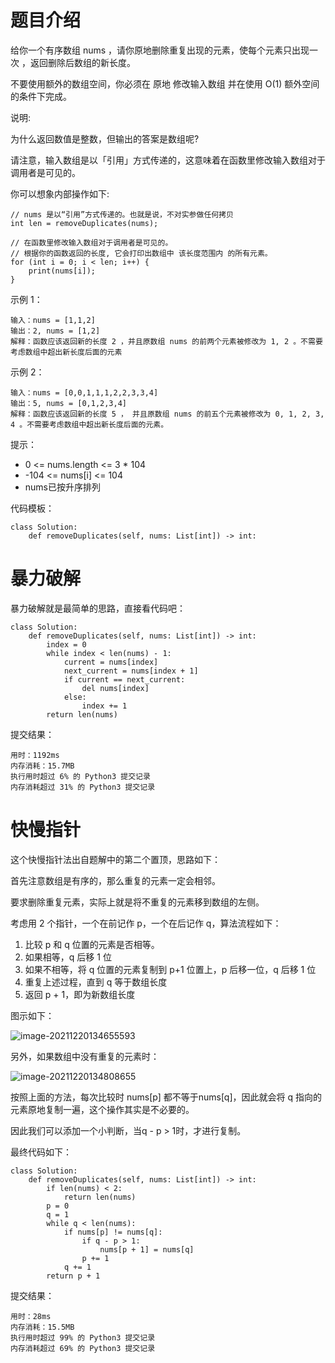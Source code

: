 # 题目介绍

给你一个有序数组 nums ，请你原地删除重复出现的元素，使每个元素只出现一次 ，返回删除后数组的新长度。

不要使用额外的数组空间，你必须在 原地 修改输入数组 并在使用 O(1) 额外空间的条件下完成。

说明:

为什么返回数值是整数，但输出的答案是数组呢?

请注意，输入数组是以「引用」方式传递的，这意味着在函数里修改输入数组对于调用者是可见的。

你可以想象内部操作如下:

```
// nums 是以“引用”方式传递的。也就是说，不对实参做任何拷贝
int len = removeDuplicates(nums);

// 在函数里修改输入数组对于调用者是可见的。
// 根据你的函数返回的长度, 它会打印出数组中 该长度范围内 的所有元素。
for (int i = 0; i < len; i++) {
    print(nums[i]);
}
```

示例 1：

```
输入：nums = [1,1,2]
输出：2, nums = [1,2]
解释：函数应该返回新的长度 2 ，并且原数组 nums 的前两个元素被修改为 1, 2 。不需要考虑数组中超出新长度后面的元素
```

示例 2：

```
输入：nums = [0,0,1,1,1,2,2,3,3,4]
输出：5, nums = [0,1,2,3,4]
解释：函数应该返回新的长度 5 ， 并且原数组 nums 的前五个元素被修改为 0, 1, 2, 3, 4 。不需要考虑数组中超出新长度后面的元素。
```

提示：

- 0 <= nums.length <= 3 * 104
- -104 <= nums[i] <= 104
- nums已按升序排列

代码模板：

```
class Solution:
    def removeDuplicates(self, nums: List[int]) -> int:
```





# 暴力破解

暴力破解就是最简单的思路，直接看代码吧：

```
class Solution:
    def removeDuplicates(self, nums: List[int]) -> int:
        index = 0
        while index < len(nums) - 1:
            current = nums[index]
            next_current = nums[index + 1]
            if current == next_current:
                del nums[index]
            else:
                index += 1
        return len(nums)
```

提交结果：

```
用时：1192ms
内存消耗：15.7MB
执行用时超过 6% 的 Python3 提交记录
内存消耗超过 31% 的 Python3 提交记录
```





# 快慢指针

这个快慢指针法出自题解中的第二个置顶，思路如下：

首先注意数组是有序的，那么重复的元素一定会相邻。

要求删除重复元素，实际上就是将不重复的元素移到数组的左侧。

考虑用 2 个指针，一个在前记作 p，一个在后记作 q，算法流程如下：

1. 比较 p 和 q 位置的元素是否相等。
2. 如果相等，q 后移 1 位
3. 如果不相等，将 q 位置的元素复制到 p+1 位置上，p 后移一位，q 后移 1 位
4. 重复上述过程，直到 q 等于数组长度
5. 返回 p + 1，即为新数组长度

图示如下：

![image-20211220134655593](https://images-1302522496.cos.ap-nanjing.myqcloud.com/img/image-20211220134655593.png)



另外，如果数组中没有重复的元素时：

![image-20211220134808655](https://images-1302522496.cos.ap-nanjing.myqcloud.com/img/image-20211220134808655.png)

按照上面的方法，每次比较时 nums[p] 都不等于nums[q]，因此就会将 q 指向的元素原地复制一遍，这个操作其实是不必要的。

因此我们可以添加一个小判断，当q - p > 1时，才进行复制。

最终代码如下：

```
class Solution:
    def removeDuplicates(self, nums: List[int]) -> int:
        if len(nums) < 2:
            return len(nums)
        p = 0
        q = 1
        while q < len(nums):
            if nums[p] != nums[q]:
                if q - p > 1:
                    nums[p + 1] = nums[q]
                p += 1
            q += 1
        return p + 1
```

提交结果：

```
用时：28ms
内存消耗：15.5MB
执行用时超过 99% 的 Python3 提交记录
内存消耗超过 69% 的 Python3 提交记录
```
